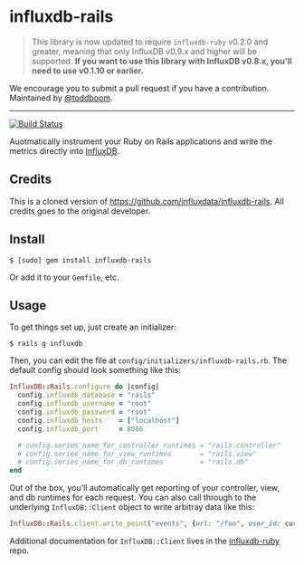 influxdb-rails
==============

> This library is now updated to require `influxdb-ruby` v0.2.0 and greater, meaning that only InfluxDB v0.9.x and higher will be supported. **If you want to use this library with InfluxDB v0.8.x, you'll need to use v0.1.10 or earlier.**

We encourage you to submit a pull request if you have a contribution. Maintained by [@toddboom](https://github.com/toddboom).

----------



[![Build Status](https://travis-ci.org/influxdb/influxdb-rails.png?branch=master)](https://travis-ci.org/influxdb/influxdb-rails)

Auotmatically instrument your Ruby on Rails applications and write the metrics directly into [InfluxDB](http://influxdb.org/).

Credits
-------
This is a cloned version of https://github.com/influxdata/influxdb-rails.
All credits goes to the original developer.

Install
-------

```
$ [sudo] gem install influxdb-rails
```

Or add it to your `Gemfile`, etc.

Usage
-----

To get things set up, just create an initializer:

```
$ rails g influxdb
```

Then, you can edit the file at `config/initializers/influxdb-rails.rb`. The default config should look something like this:

``` ruby
InfluxDB::Rails.configure do |config|
  config.influxdb_database = "rails"
  config.influxdb_username = "root"
  config.influxdb_password = "root"
  config.influxdb_hosts    = ["localhost"]
  config.influxdb_port     = 8086

  # config.series_name_for_controller_runtimes = "rails.controller"
  # config.series_name_for_view_runtimes       = "rails.view"
  # config.series_name_for_db_runtimes         = "rails.db"
end
```

Out of the box, you'll automatically get reporting of your controller, view, and db runtimes for each request. You can also call through to the underlying `InfluxDB::Client` object to write arbitray data like this:

``` ruby
InfluxDB::Rails.client.write_point("events", {url: "/foo", user_id: current_user.id})
```

Additional documentation for `InfluxDB::Client` lives in the [influxdb-ruby](http://github.com/influxdb/influxdb-ruby) repo.
